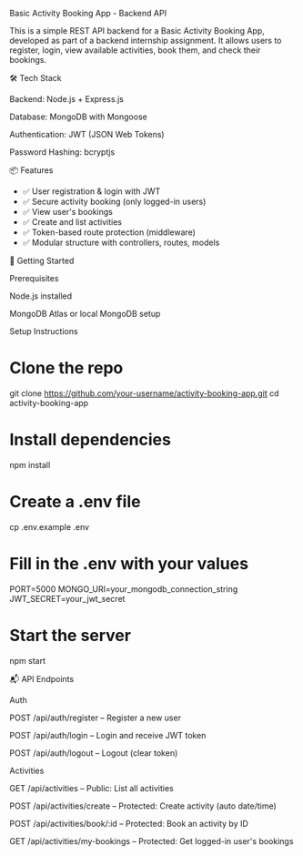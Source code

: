 Basic Activity Booking App - Backend API

This is a simple REST API backend for a Basic Activity Booking App, developed as part of a backend internship assignment. It allows users to register, login, view available activities, book them, and check their bookings.

🛠 Tech Stack

Backend: Node.js + Express.js

Database: MongoDB with Mongoose

Authentication: JWT (JSON Web Tokens)

Password Hashing: bcryptjs


📦 Features

- ✅ User registration & login with JWT
- ✅ Secure activity booking (only logged-in users)
- ✅ View user's bookings
- ✅ Create and list activities
- ✅ Token-based route protection (middleware)
- ✅ Modular structure with controllers, routes, models

🚀 Getting Started

Prerequisites

Node.js installed

MongoDB Atlas or local MongoDB setup

Setup Instructions

# Clone the repo
git clone https://github.com/your-username/activity-booking-app.git
cd activity-booking-app

# Install dependencies
npm install

# Create a .env file
cp .env.example .env

# Fill in the .env with your values
PORT=5000
MONGO_URI=your_mongodb_connection_string
JWT_SECRET=your_jwt_secret

# Start the server
npm start


📬 API Endpoints

Auth

POST /api/auth/register – Register a new user

POST /api/auth/login – Login and receive JWT token

POST /api/auth/logout – Logout (clear token)

Activities

GET /api/activities – Public: List all activities

POST /api/activities/create – Protected: Create activity (auto date/time)

POST /api/activities/book/:id – Protected: Book an activity by ID

GET /api/activities/my-bookings – Protected: Get logged-in user's bookings
